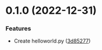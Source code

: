 # 0.1.0 (2022-12-31)


### Features

* Create helloworld.py ([3d85277](https://github.com/DevOps-Team4-2022/DevOps_Oct2022_Team4_Week7/commit/3d85277c114c8698f91e6dd9e25fabf08c3cd58f))



